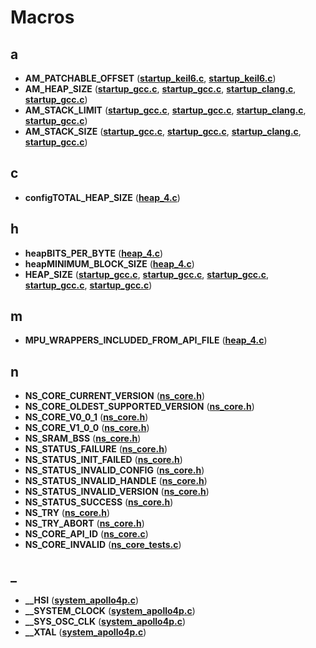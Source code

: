
# Macros



## a

* **AM\_PATCHABLE\_OFFSET** ([**startup\_keil6.c**](apollo510_2armclang_2startup__keil6_8c.md), [**startup\_keil6.c**](apollo5b_2armclang_2startup__keil6_8c.md))
* **AM\_HEAP\_SIZE** ([**startup\_gcc.c**](apollo510_2gcc_2startup__gcc_8c.md), [**startup\_gcc.c**](apollo5a_2gcc_2startup__gcc_8c.md), [**startup\_clang.c**](startup__clang_8c.md), [**startup\_gcc.c**](apollo5b_2gcc_2startup__gcc_8c.md))
* **AM\_STACK\_LIMIT** ([**startup\_gcc.c**](apollo510_2gcc_2startup__gcc_8c.md), [**startup\_gcc.c**](apollo5a_2gcc_2startup__gcc_8c.md), [**startup\_clang.c**](startup__clang_8c.md), [**startup\_gcc.c**](apollo5b_2gcc_2startup__gcc_8c.md))
* **AM\_STACK\_SIZE** ([**startup\_gcc.c**](apollo510_2gcc_2startup__gcc_8c.md), [**startup\_gcc.c**](apollo5a_2gcc_2startup__gcc_8c.md), [**startup\_clang.c**](startup__clang_8c.md), [**startup\_gcc.c**](apollo5b_2gcc_2startup__gcc_8c.md))


## c

* **configTOTAL\_HEAP\_SIZE** ([**heap\_4.c**](heap__4_8c.md))


## h

* **heapBITS\_PER\_BYTE** ([**heap\_4.c**](heap__4_8c.md))
* **heapMINIMUM\_BLOCK\_SIZE** ([**heap\_4.c**](heap__4_8c.md))
* **HEAP\_SIZE** ([**startup\_gcc.c**](apollo3p_2gcc_2startup__gcc_8c.md), [**startup\_gcc.c**](apollo4l_2gcc_2startup__gcc_8c.md), [**startup\_gcc.c**](apollo4p_2gcc_2startup__gcc_8c.md), [**startup\_gcc.c**](apollo510_2gcc_2startup__gcc_8c.md), [**startup\_gcc.c**](apollo5b_2gcc_2startup__gcc_8c.md))


## m

* **MPU\_WRAPPERS\_INCLUDED\_FROM\_API\_FILE** ([**heap\_4.c**](heap__4_8c.md))


## n

* **NS\_CORE\_CURRENT\_VERSION** ([**ns\_core.h**](ns__core_8h.md))
* **NS\_CORE\_OLDEST\_SUPPORTED\_VERSION** ([**ns\_core.h**](ns__core_8h.md))
* **NS\_CORE\_V0\_0\_1** ([**ns\_core.h**](ns__core_8h.md))
* **NS\_CORE\_V1\_0\_0** ([**ns\_core.h**](ns__core_8h.md))
* **NS\_SRAM\_BSS** ([**ns\_core.h**](ns__core_8h.md))
* **NS\_STATUS\_FAILURE** ([**ns\_core.h**](ns__core_8h.md))
* **NS\_STATUS\_INIT\_FAILED** ([**ns\_core.h**](ns__core_8h.md))
* **NS\_STATUS\_INVALID\_CONFIG** ([**ns\_core.h**](ns__core_8h.md))
* **NS\_STATUS\_INVALID\_HANDLE** ([**ns\_core.h**](ns__core_8h.md))
* **NS\_STATUS\_INVALID\_VERSION** ([**ns\_core.h**](ns__core_8h.md))
* **NS\_STATUS\_SUCCESS** ([**ns\_core.h**](ns__core_8h.md))
* **NS\_TRY** ([**ns\_core.h**](ns__core_8h.md))
* **NS\_TRY\_ABORT** ([**ns\_core.h**](ns__core_8h.md))
* **NS\_CORE\_API\_ID** ([**ns\_core.c**](ns__core_8c.md))
* **NS\_CORE\_INVALID** ([**ns\_core\_tests.c**](ns__core__tests_8c.md))


## _

* **\_\_HSI** ([**system\_apollo4p.c**](system__apollo4p_8c.md))
* **\_\_SYSTEM\_CLOCK** ([**system\_apollo4p.c**](system__apollo4p_8c.md))
* **\_\_SYS\_OSC\_CLK** ([**system\_apollo4p.c**](system__apollo4p_8c.md))
* **\_\_XTAL** ([**system\_apollo4p.c**](system__apollo4p_8c.md))




